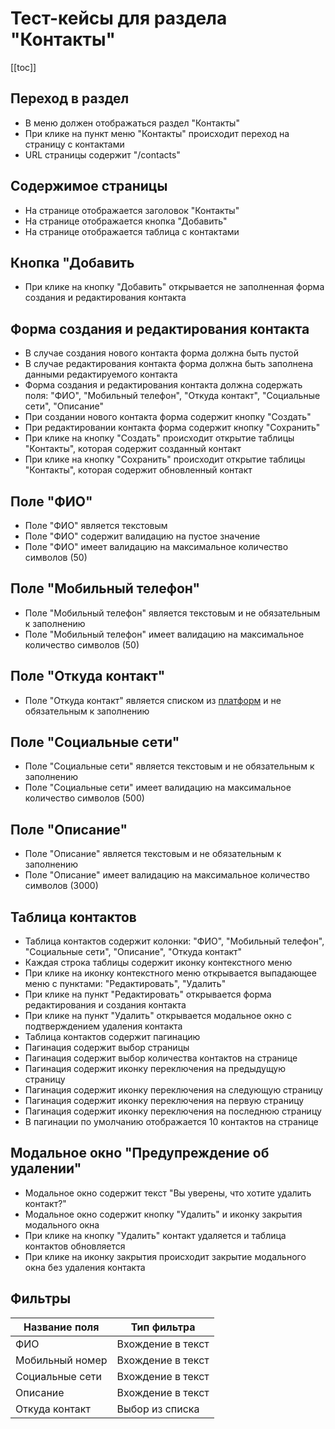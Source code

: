 # Тест-кейсы для раздела "Контакты"

[[toc]]

## Переход в раздел

- В меню должен отображаться раздел "Контакты"
- При клике на пункт меню "Контакты" происходит переход на страницу с контактами
- URL страницы содержит "/contacts"

## Содержимое страницы

- На странице отображается заголовок "Контакты"
- На страницe отображается кнопка "Добавить"
- На странице отображается таблица с контактами

## Кнопка "Добавить

- При клике на кнопку "Добавить" открывается не заполненная форма создания и редактирования контакта

## Форма создания и редактирования контакта

- В случае создания нового контакта форма должна быть пустой
- В случае редактирования контакта форма должна быть заполнена данными редактируемого контакта
- Форма создания и редактирования контакта должна содержать поля: "ФИО", "Мобильный телефон", "Откуда контакт", "Социальные сети", "Описание"
- При создании нового контакта форма содержит кнопку "Создать"
- При редактировании контакта форма содержит кнопку "Сохранить"
- При клике на кнопку "Создать" происходит открытие таблицы "Контакты", которая содержит созданный контакт
- При клике на кнопку "Сохранить" происходит открытие таблицы "Контакты", которая содержит обновленный контакт

## Поле "ФИО"

- Поле "ФИО" является текстовым
- Поле "ФИО" содержит валидацию на пустое значение
- Поле "ФИО" имеет валидацию на максимальное количество символов (50)

## Поле "Мобильный телефон"

- Поле "Мобильный телефон" является текстовым и не обязательным к заполнению
- Поле "Мобильный телефон" имеет валидацию на максимальное количество символов (50)

## Поле "Откуда контакт"

- Поле "Откуда контакт" является списком из [платформ](/docs/order-platform.html) и не обязательным к заполнению

## Поле "Социальные сети"

- Поле "Социальные сети" является текстовым и не обязательным к заполнению
- Поле "Социальные сети" имеет валидацию на максимальное количество символов (500)

## Поле "Описание"

- Поле "Описание" является текстовым и не обязательным к заполнению
- Поле "Описание" имеет валидацию на максимальное количество символов (3000)

## Таблица контактов

- Таблица контактов содержит колонки: "ФИО", "Мобильный телефон", "Социальные сети", "Описание", "Откуда контакт"
- Каждая строка таблицы содержит иконку контекстного меню
- При клике на иконку контекстного меню открывается выпадающее меню с пунктами: "Редактировать", "Удалить"
- При клике на пункт "Редактировать" открывается форма редактирования и создания контакта
- При клике на пункт "Удалить" открывается модальное окно с подтверждением удаления контакта
- Таблица контактов содержит пагинацию
- Пагинация содержит выбор страницы
- Пагинация содержит выбор количества контактов на странице
- Пагинация содержит иконку переключения на предыдущую страницу
- Пагинация содержит иконку переключения на следующую страницу
- Пагинация содержит иконку переключения на первую страницу
- Пагинация содержит иконку переключения на последнюю страницу
- В пагинации по умолчанию отображается 10 контактов на странице

## Модальное окно "Предупреждение об удалении"

- Модальное окно содержит текст "Вы уверены, что хотите удалить контакт?"
- Модальное окно содержит кнопку "Удалить" и иконку закрытия модального окна
- При клике на кнопку "Удалить" контакт удаляется и таблица контактов обновляется
- При клике на иконку закрытия происходит закрытие модального окна без удаления контакта

## Фильтры

| Название поля   | Тип фильтра       |
| --------------- | ----------------- |
| ФИО             | Вхождение в текст |
| Мобильный номер | Вхождение в текст |
| Социальные сети | Вхождение в текст |
| Описание        | Вхождение в текст |
| Откуда контакт  | Выбор из списка   |
